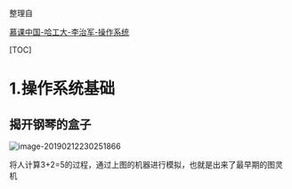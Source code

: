 整理自

[慕课中国-哈工大-李治军-操作系统](https://www.icourse163.org/course/HIT-1002531008)



[TOC]



# 1.操作系统基础

## 揭开钢琴的盒子

![image-20190212230251866](/Users/chenyansong/Documents/note/images/os/1.png)



将人计算3+2=5的过程，通过上图的机器进行模拟，也就是出来了最早期的图灵机

